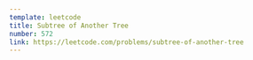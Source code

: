 ```yaml
---
template: leetcode
title: Subtree of Another Tree
number: 572
link: https://leetcode.com/problems/subtree-of-another-tree
---
```

